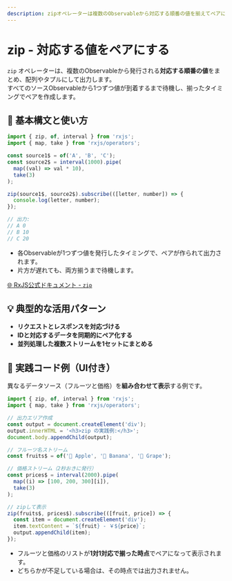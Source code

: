 ```yaml
---
description: zipオペレーターは複数のObservableから対応する順番の値を揃えてペアにし、すべてのソースが1つずつ値を発行したタイミングで出力します。
---
```


# zip - 対応する値をペアにする

`zip` オペレーターは、複数のObservableから発行される**対応する順番の値**をまとめ、配列やタプルにして出力します。  
すべてのソースObservableから1つずつ値が到着するまで待機し、揃ったタイミングでペアを作成します。


## 🔰 基本構文と使い方

```ts
import { zip, of, interval } from 'rxjs';
import { map, take } from 'rxjs/operators';

const source1$ = of('A', 'B', 'C');
const source2$ = interval(1000).pipe(
  map((val) => val * 10),
  take(3)
);

zip(source1$, source2$).subscribe(([letter, number]) => {
  console.log(letter, number);
});

// 出力:
// A 0
// B 10
// C 20
```

- 各Observableが1つずつ値を発行したタイミングで、ペアが作られて出力されます。
- 片方が遅れても、両方揃うまで待機します。

[🌐 RxJS公式ドキュメント - `zip`](https://rxjs.dev/api/index/function/zip)


## 💡 典型的な活用パターン

- **リクエストとレスポンスを対応づける**
- **IDと対応するデータを同期的にペア化する**
- **並列処理した複数ストリームを1セットにまとめる**


## 🧠 実践コード例（UI付き）

異なるデータソース（フルーツと価格）を**組み合わせて表示**する例です。

```ts
import { zip, of, interval } from 'rxjs';
import { map, take } from 'rxjs/operators';

// 出力エリア作成
const output = document.createElement('div');
output.innerHTML = '<h3>zip の実践例:</h3>';
document.body.appendChild(output);

// フルーツ名ストリーム
const fruits$ = of('🍎 Apple', '🍌 Banana', '🍇 Grape');

// 価格ストリーム（2秒おきに発行）
const prices$ = interval(2000).pipe(
  map((i) => [100, 200, 300][i]),
  take(3)
);

// zipして表示
zip(fruits$, prices$).subscribe(([fruit, price]) => {
  const item = document.createElement('div');
  item.textContent = `${fruit} - ￥${price}`;
  output.appendChild(item);
});
```

- フルーツと価格のリストが**1対1対応で揃った時点**でペアになって表示されます。
- どちらかが不足している場合は、その時点では出力されません。
